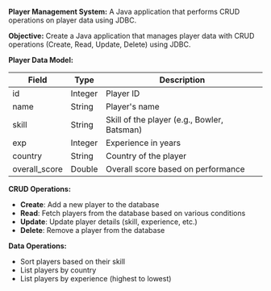 **Player Management System:**
A Java application that performs CRUD operations on player data using JDBC.

**Objective:** 
Create a Java application that manages player data with CRUD operations (Create, Read, Update, Delete) using JDBC.

**Player Data Model:**

| Field         | Type    | Description                                    |
|---------------|---------|------------------------------------------------|
| id            | Integer | Player ID                                      |
| name          | String  | Player's name                                  |
| skill         | String  | Skill of the player (e.g., Bowler, Batsman)   |
| exp           | Integer | Experience in years                            |
| country       | String  | Country of the player                         |
| overall_score | Double  | Overall score based on performance            |

**CRUD Operations:**
- **Create**: Add a new player to the database
- **Read**: Fetch players from the database based on various conditions
- **Update**: Update player details (skill, experience, etc.)
- **Delete**: Remove a player from the database

**Data Operations:**
- Sort players based on their skill
- List players by country
- List players by experience (highest to lowest)
